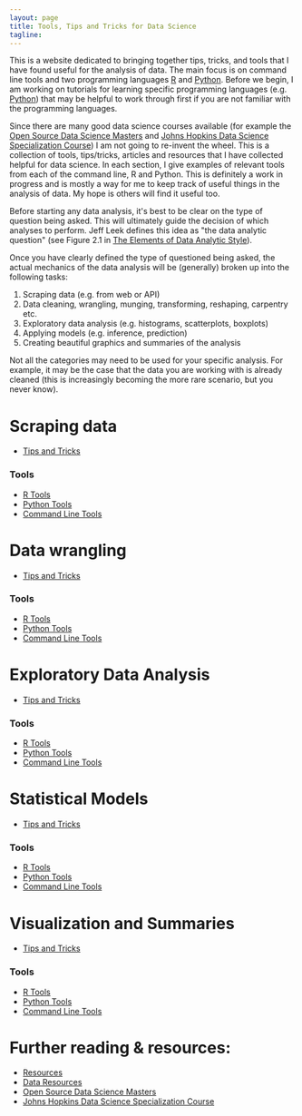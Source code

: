 ```yaml
---
layout: page
title: Tools, Tips and Tricks for Data Science
tagline: 
---
```


This is a website dedicated to bringing together tips, tricks, and tools that I have found useful for the analysis of data. The main focus is on command line tools and two programming languages [R](http://cran.us.r-project.org) and [Python](https://www.python.org). Before we begin, I am working on tutorials for learning specific programming languages (e.g. [Python](http://www.stephaniehicks.com/learnPython/)) that may be helpful to work through first if you are not familiar with the programming languages.  

Since there are many good data science courses available (for example the [Open Source Data Science Masters](https://github.com/datasciencemasters/go) and [Johns Hopkins Data Science Specialization Course](https://www.coursera.org/specialization/jhudatascience/1)) I am not going to re-invent the wheel. This is a collection of tools, tips/tricks, articles and resources that I have collected helpful for data science.  In each section, I give examples of relevant tools from each of the command line, R and Python. This is definitely a work in progress and is mostly a way for me to keep track of useful things in the analysis of data. My hope is others will find it useful too.

Before starting any data analysis, it's best to be clear on the type of question being asked. This will ultimately guide the decision of which analyses to perform.  Jeff Leek defines this idea as "the data analytic question" (see Figure 2.1 in [The Elements of Data Analytic Style](https://leanpub.com/datastyle)). 

Once you have clearly defined the type of questioned being asked, the actual mechanics of the data analysis will be (generally) broken up into the following tasks: 

1. Scraping data (e.g. from web or API)
2. Data cleaning, wrangling, munging, transforming, reshaping, carpentry etc. 
3. Exploratory data analysis (e.g. histograms, scatterplots, boxplots)
4. Applying models (e.g. inference, prediction)
5. Creating beautiful graphics and summaries of the analysis

Not all the categories may need to be used for your specific analysis. For example, it may be the case that the data you are working with is already cleaned (this is increasingly becoming the more rare scenario, but you never know).  



# Scraping data 

* [Tips and Tricks](pages/scrape/tipsandtricks.html)

### Tools 

* [R Tools](pages/scrape/R/tools.html)
* [Python Tools](pages/scrape/python/tools.html)
* [Command Line Tools](pages/scrape/commandline/tools.html)



# Data wrangling

* [Tips and Tricks](pages/wrangle/tipsandtricks.html)

### Tools

* [R Tools](pages/wrangle/R/tools.html)
* [Python Tools](pages/wrangle/python/tools.html)
* [Command Line Tools](pages/wrangle/commandline/tools.html)



# Exploratory Data Analysis

* [Tips and Tricks](pages/eda/tipsandtricks.html)

### Tools

* [R Tools](pages/eda/R/tools.html)
* [Python Tools](pages/eda/python/tools.html)
* [Command Line Tools](pages/eda/commandline/tools.html)


# Statistical Models

* [Tips and Tricks](pages/models/tipsandtricks.html)

### Tools

* [R Tools](pages/models/R/tools.html)
* [Python Tools](pages/models/python/tools.html)
* [Command Line Tools](pages/models/commandline/tools.html)



# Visualization and Summaries 

* [Tips and Tricks](pages/summarize/tipsandtricks.html)

### Tools

* [R Tools](pages/summarize/R/tools.html)
* [Python Tools](pages/summarize/python/tools.html)
* [Command Line Tools](pages/summarize/commandline/tools.html)



# Further reading & resources: 


* [Resources](pages/resources.html)
* [Data Resources](pages/rdataresources.html)
* [Open Source Data Science Masters](https://github.com/datasciencemasters/go)
* [Johns Hopkins Data Science Specialization Course](https://www.coursera.org/specialization/jhudatascience/1)

